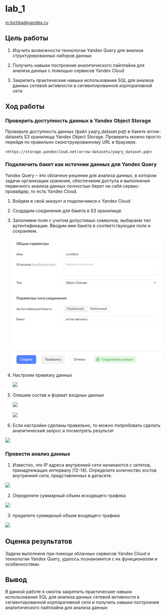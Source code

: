 # lab_1
vi.lochka@yandex.ru

## Цель работы

1.  Изучить возможности технологии Yandex Query для анализа
    структурированных наборов данных

2.  Получить навыки построения аналитического пайплайна для анализа
    данных с помощью сервисов Yandex Cloud

3.  Закрепить практические навыки использования SQL для анализа данных
    сетевой активности в сегментированной корпоративной сети

## Ход работы

### Проверить доступность данных в Yandex Object Storage

Проверьте доступность данных (файл yaqry_dataset.pqt) в бакете
arrow-datasets S3 хранилища Yandex Object Storage. Проверить можно
просто перейдя по правильно сконструированному URL в браузере.

    <https://storage.yandexcloud.net/arrow-datasets/yaqry_dataset.pqt>

### Подключить бакет как источник данных для Yandex Query

Yandex Query – это облачное решение для анализа данных, в котором задачи
организации хранения, обеспечения доступа и выполнения первичного
анализа данных полностью берет на себя сервис-провайдер, то есть Yandex
Cloud.

1.  Войдем в свой аккаунт и подключимся к Yandex Cloud

2.  Создадим соединение для бакета в S3 хранилище.

3.  Заполняем поля с учетом допустимых символов, выбираем тип
    аутентификации. Вводим имя бакета в соответствующее поле и
    сохраняем.

    ![](https://github.com/vikulek/Threat_Hunting_3/blob/master/lab_1/screens/photo_1.jpg)

4.  Настроем привязку данных

    ![](https://github.com/vikulek/Threat_Hunting_3/blob/master/lab_1/screens/photo_2.png)

5.  Опишем состав и формат входных данных

    ![](https://github.com/vikulek/Threat_Hunting_3/blob/master/lab_1/screens/photo_3.png)

    ![](https://github.com/vikulek/Threat_Hunting_3/blob/master/lab_1/screens/photo_4.png)

6.  Если настройки сделаны правильно, то можно попробовать сделать
    аналитический запрос и посмотреть результат

![](https://github.com/vikulek/Threat_Hunting_3/blob/master/lab_1/screens/photo_5.png)

### Провести анализ данных

1.  Известно, что IP адреса внутренней сети начинаются с октетов,
    принадлежащих интервалу \[12-14\]. Определите количество хостов
    внутренней сети, представленных в датасете.

![](https://github.com/vikulek/Threat_Hunting_3/blob/master/lab_1/screens/photo_6.png)

2.  Определите суммарный объем исходящего трафика

![](https://github.com/vikulek/Threat_Hunting_3/blob/master/lab_1/screens/photo_7.png)

3.  пределите суммарный объем входящего трафика

![](https://github.com/vikulek/Threat_Hunting_3/blob/master/lab_1/screens/photo_8.png)

## Оценка результатов

Задача выполнена при помощи облачных сервисов Yandex Cloud и технологии
Yandex Query, удалось познакомится с их функционалом и особенностями.

## Вывод

В данной работе я смогла закрепить практические навыки использования SQL
для анализа данных сетевой активности в сегментированной корпоративной
сети и получить навыки построения аналитического пайплайна для анализа
данных
